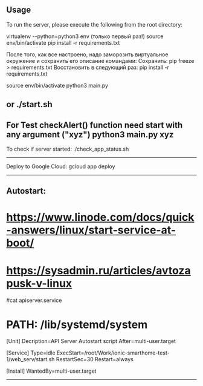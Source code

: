 ## Usage
To run the server, please execute the following from the root directory:


virtualenv --python=python3 env  (только первый раз!)
source env/bin/activate
pip install -r requirements.txt

После того, как все настроено, надо заморозить виртуальное окружение и сохранить его описание командами:
Сохранить:
pip freeze > requirements.txt
Восстановить в следующий раз:
pip install -r requirements.txt

source env/bin/activate
python3 main.py

or
./start.sh
---------------------
For Test checkAlert() function need start with any argument ("xyz")
python3 main.py xyz
---------------------


To check if server started:
./check_app_status.sh

--------------

Deploy to Google Cloud:
gcloud app deploy

--------------
## Autostart:
# https://www.linode.com/docs/quick-answers/linux/start-service-at-boot/
# https://sysadmin.ru/articles/avtozapusk-v-linux

#cat apiserver.service 
# PATH: /lib/systemd/system  
[Unit]
Decription=API Server Autostart script
After=multi-user.target

[Service]
Type=idle
ExecStart=/root/Work/ionic-smarthome-test-1/web_serv/start.sh
RestartSec=30
Restart=always

[Install]
WantedBy=multi-user.target

--------------
